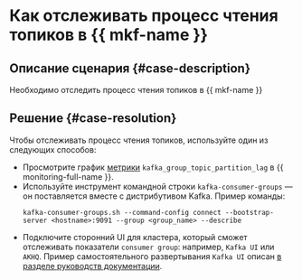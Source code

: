 # Как отслеживать процесс чтения топиков в {{ mkf-name }}


## Описание сценария {#case-description}

Необходимо отследить процесс чтения топиков в {{ mkf-name }}

## Решение {#case-resolution}

Чтобы отслеживать процесс чтения топиков, используйте один из следующих способов:

- Просмотрите график [метрики](../../../managed-kafka/metrics.md) `kafka_group_topic_partition_lag` в {{ monitoring-full-name }}.
- Используйте инструмент командной строки `kafka-consumer-groups` — он поставляется вместе с дистрибутивом Kafka. 
  Пример команды:
  ```
  kafka-consumer-groups.sh --command-config connect --bootstrap-server <hostname>:9091 --group <group_name> --describe
  ```
- Подключите сторонний UI для кластера, который сможет отслеживать показатели `consumer group`: например, `Kafka UI` или `AKHQ`. Пример самостоятельного развертывания `Kafka UI` описан [в разделе руководств документации](../../../managed-kafka/tutorials/deploy-kafka-ui.md). 
